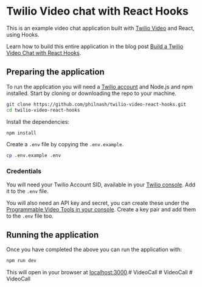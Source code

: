 # Twilio Video chat with React Hooks

This is an example video chat application built with [Twilio Video](https://www.twilio.com/docs/video) and React, using Hooks.

Learn how to build this entire application in the blog post [Build a Twilio Video Chat with React Hooks](https://www.twilio.com/blog/video-chat-react-hooks).

## Preparing the application

To run the application you will need a [Twilio account](https://www.twilio.com/try-twilio) and Node.js and npm installed. Start by cloning or downloading the repo to your machine.

```bash
git clone https://github.com/philnash/twilio-video-react-hooks.git
cd twilio-video-react-hooks
```

Install the dependencies:

```bash
npm install
```

Create a `.env` file by copying the `.env.example`.

```bash
cp .env.example .env
```

### Credentials

You will need your Twilio Account SID, available in your [Twilio console](https://www.twilio.com/console). Add it to the `.env` file.

You will also need an API key and secret, you can create these under the [Programmable Video Tools in your console](https://www.twilio.com/console/video/project/api-keys). Create a key pair and add them to the `.env` file too.

## Running the application

Once you have completed the above you can run the application with:

```bash
npm run dev
```

This will open in your browser at [localhost:3000](http://localhost:3000).#   V i d e o C a l l  
 #   V i d e o C a l l  
 #   V i d e o C a l l  
 